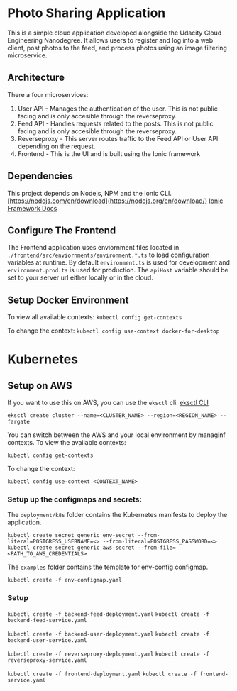 # Photo Sharing Application

This is a simple cloud application developed alongside the Udacity Cloud Engineering Nanodegree. It allows users to register and log into a web client, post photos to the feed, and process photos using an image filtering microservice.

## Architecture
There a four microservices:
1. User API - Manages the authentication of the user.  This is not public facing and is only accesible through the reverseproxy.
2. Feed API - Handles requests related to the posts.  This is not public facing and is only accesible through the reverseproxy.
3. Reverseproxy - This server routes traffic to the Feed API or User API depending on the request.
4. Frontend - This is the UI and is built using the Ionic framework

## Dependencies
This project depends on Nodejs, NPM and the Ionic CLI.
[https://nodejs.com/en/download](https://nodejs.org/en/download/)
[Ionic Framework Docs](https://ionicframework.com/docs/installation/cli)


## Configure The Frontend
The Frontend application uses enviornment files located in `./frontend/src/enviornments/environment.*.ts` to load configuration variables at runtime. By default `environment.ts` is used for development and `environment.prod.ts` is used for production. The `apiHost` variable should be set to your server url either locally or in the cloud.


## Setup Docker Environment

To view all available contexts:
```kubectl config get-contexts```

To change the context:
```kubectl config use-context docker-for-desktop```


# Kubernetes

## Setup on AWS
If you want to use this on AWS, you can use the `eksctl` cli.
[eksctl CLI](https://docs.aws.amazon.com/eks/latest/userguide/getting-started-eksctl.html)

```eksctl create cluster --name=<CLUSTER_NAME> --region=<REGION_NAME> --fargate```

You can switch between the AWS and your local environment by managinf contexts.  To view the available contexts:

```kubectl config get-contexts```

To change the context:

```kubectl config use-context <CONTEXT_NAME>```


### Setup up the configmaps and secrets:
The `deployment/k8s` folder contains the Kubernetes manifests to deploy the application.  

```kubectl create secret generic env-secret --from-literal=POSTGRESS_USERNAME=<> --from-literal=POSTGRESS_PASSWORD=<>```
```kubectl create secret generic aws-secret --from-file=<PATH_TO_AWS_CREDENTIALS>```

The `examples` folder contains the template for env-config configmap.

```kubectl create -f env-configmap.yaml```

### Setup

```kubectl create -f backend-feed-deployment.yaml```
```kubectl create -f backend-feed-service.yaml```

```kubectl create -f backend-user-deployment.yaml```
```kubectl create -f backend-user-service.yaml```

```kubectl create -f reverseproxy-deployment.yaml```
```kubectl create -f reverseproxy-service.yaml```

```kubectl create -f frontend-deployment.yaml```
```kubectl create -f frontend-service.yaml```

